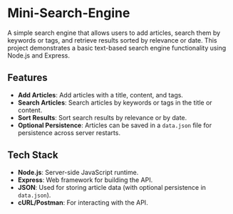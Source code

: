 # Mini-Search-Engine

A simple search engine that allows users to add articles, search them by keywords or tags, and retrieve results sorted by relevance or date. This project demonstrates a basic text-based search engine functionality using Node.js and Express.

## Features
- **Add Articles**: Add articles with a title, content, and tags.
- **Search Articles**: Search articles by keywords or tags in the title or content.
- **Sort Results**: Sort search results by relevance or by date.
- **Optional Persistence**: Articles can be saved in a `data.json` file for persistence across server restarts.

## Tech Stack
- **Node.js**: Server-side JavaScript runtime.
- **Express**: Web framework for building the API.
- **JSON**: Used for storing article data (with optional persistence in `data.json`).
- **cURL/Postman**: For interacting with the API.

